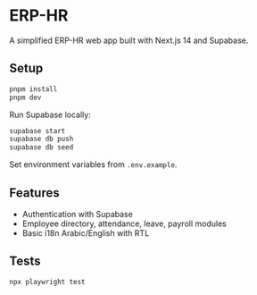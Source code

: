 # ERP-HR

A simplified ERP-HR web app built with Next.js 14 and Supabase.

## Setup

```bash
pnpm install
pnpm dev
```

Run Supabase locally:
```bash
supabase start
supabase db push
supabase db seed
```

Set environment variables from `.env.example`.

## Features
- Authentication with Supabase
- Employee directory, attendance, leave, payroll modules
- Basic i18n Arabic/English with RTL

## Tests

```bash
npx playwright test
```
